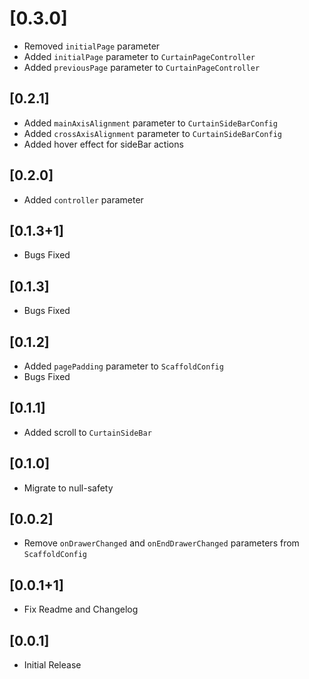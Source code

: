 # [0.3.0]

- Removed `initialPage` parameter
- Added `initialPage` parameter to `CurtainPageController`
- Added `previousPage` parameter to `CurtainPageController`

## [0.2.1]

- Added `mainAxisAlignment` parameter to `CurtainSideBarConfig`
- Added `crossAxisAlignment` parameter to `CurtainSideBarConfig`
- Added hover effect for sideBar actions

## [0.2.0]

- Added `controller` parameter

## [0.1.3+1]

- Bugs Fixed

## [0.1.3]

- Bugs Fixed

## [0.1.2]

- Added `pagePadding` parameter to `ScaffoldConfig`
- Bugs Fixed

## [0.1.1]

- Added scroll to `CurtainSideBar`

## [0.1.0]

- Migrate to null-safety

## [0.0.2]

- Remove `onDrawerChanged` and `onEndDrawerChanged` parameters from `ScaffoldConfig`

## [0.0.1+1]

- Fix Readme and Changelog

## [0.0.1]

- Initial Release
